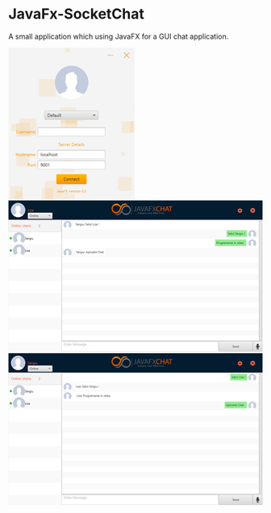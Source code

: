 # JavaFx-SocketChat


A small application which using JavaFX for a GUI chat application.

![My Image](screenshots/LoginUI.png)
</br>
![My Image](screenshots/ChatUI.png)
![My Image](screenshots/ChatUI_v2.png)
